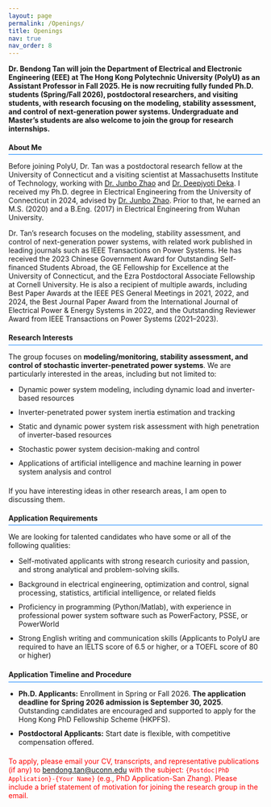 ```yaml
---
layout: page
permalink: /Openings/
title: Openings
nav: true
nav_order: 8
---
```


<!-- ==================== CSS ==================== -->
<style>
/* -------------------- Section Titles -------------------- */
.section-title {
    padding-bottom: 0.4em;
    border-bottom: 3px solid #007BFF;
    margin-bottom: 0.4em;
    display: block; 
}

/* -------------------- Blue line under h4 -------------------- */
h4 {
    border-bottom: 1.5px solid #007BFF;
    padding-bottom: 0.4em;
    margin-bottom: 0.4em;
    width: 100%; 
    display: block; 
}

/* -------------------- List styling for faculty profile -------------------- */
.faculty-profile ul {
    list-style: disc;       /* 显示黑点 */
    padding-left: 20px;     /* 缩进 */
    margin-bottom: 1.5em;
}

.faculty-profile li {
    margin-bottom: 0.8em;
}

/* -------------------- Highlight text -------------------- */
.highlight {
    background-color: #FFFFE0;
    color: #D32F2F;
    font-weight: bold;
    padding: 0.1em 0.3em;
    border-radius: 3px;
}
</style>

<!-- ==================== HTML ==================== -->

<p><strong>Dr. Bendong Tan will join the Department of Electrical and Electronic Engineering (EEE) at The Hong Kong Polytechnic University (PolyU) as an Assistant Professor in Fall 2025. He is now recruiting fully funded Ph.D. students (Spring/Fall 2026), postdoctoral researchers, and visiting students, with research focusing on the modeling, stability assessment, and control of next-generation power systems. Undergraduate and Master’s students are also welcome to join the group for research internships.</strong></p>

<div class="faculty-profile">
    <h4>About Me</h4>
    <p>Before joining PolyU, Dr. Tan was a postdoctoral research fellow at the University of Connecticut and a visiting scientist at Massachusetts Institute of Technology, working with <a href="https://engineering.dartmouth.edu/community/faculty/junbo-zhao">Dr. Junbo Zhao</a> 
and 
<a href="https://energy.mit.edu/profile/deepjyoti-deka/">Dr. Deepjyoti Deka</a>. 
I received my Ph.D. degree in Electrical Engineering from the University of Connecticut in 2024, advised by 
<a href="https://engineering.dartmouth.edu/community/faculty/junbo-zhao">Dr. Junbo Zhao</a>.  Prior to that, he earned an M.S. (2020) and a B.Eng. (2017) in Electrical Engineering from Wuhan University.</p>
    <p>Dr. Tan’s research focuses on the modeling, stability assessment, and control of next-generation power systems, with related work published in leading journals such as IEEE Transactions on Power Systems. He has received the 2023 Chinese Government Award for Outstanding Self-financed Students Abroad, the GE Fellowship for Excellence at the University of Connecticut, and the Ezra Postdoctoral Associate Fellowship at Cornell University. He is also a recipient of multiple awards, including Best Paper Awards at the IEEE PES General Meetings in 2021, 2022, and 2024, the Best Journal Paper Award from the International Journal of Electrical Power & Energy Systems in 2022, and the Outstanding Reviewer Award from IEEE Transactions on Power Systems (2021–2023).</p>
</div>

<div class="faculty-profile">
    <h4>Research Interests</h4>
    <p>The group focuses on <strong>modeling/monitoring, stability assessment, and control of stochastic inverter-penetrated power systems</strong>. We are particularly interested in the areas, including but not limited to:</p>
    <ul>
        <li>Dynamic power system modeling, including dynamic load and inverter-based resources</li>
        <li>Inverter-penetrated power system inertia estimation and tracking</li>
        <li>Static and dynamic power system risk assessment with high penetration of inverter-based resources</li>
        <li>Stochastic power system decision-making and control</li>
        <li>Applications of artificial intelligence and machine learning in power system analysis and control</li>
    </ul>
    <p>If you have interesting ideas in other research areas, I am open to discussing them.</p>
</div>

<div class="faculty-profile">
    <h4>Application Requirements</h4>
    <p>We are looking for talented candidates who have some or all of the following qualities:</p>
    <ul>
        <li>Self-motivated applicants with strong research curiosity and passion, and strong analytical and problem-solving skills.</li> 
        <li>Background in electrical engineering, optimization and control, signal processing, statistics, artificial intelligence, or related fields</li>
        <li>Proficiency in programming (Python/Matlab), with experience in professional power system software such as PowerFactory, PSSE, or PowerWorld</li>
        <li>Strong English writing and communication skills (Applicants to PolyU are required to have an IELTS score of 6.5 or higher, or a TOEFL score of 80 or higher)</li>
    </ul>
</div>


<div class="faculty-profile">
    <h4>Application Timeline and Procedure</h4>
    <ul>
        <li><strong>Ph.D. Applicants:</strong> Enrollment in Spring or Fall 2026. <strong>The application deadline for Spring 2026 admission is September 30, 2025</strong>. Outstanding candidates are encouraged and supported to apply for the Hong Kong PhD Fellowship Scheme (HKPFS).</li>
        <li><strong>Postdoctoral Applicants:</strong> Start date is flexible, with competitive compensation offered.</li>
    </ul>
    <p style="color: red;">
    To apply, please email your CV, transcripts, and representative publications (if any) to 
    <a href="mailto:bendong.tan@uconn.edu">bendong.tan@uconn.edu</a> with the subject: <code>{Postdoc|PhD Application}-{Your Name}</code> (e.g., PhD Application-San Zhang). Please include a brief statement of motivation for joining the research group in the email.
</p>

</div>


